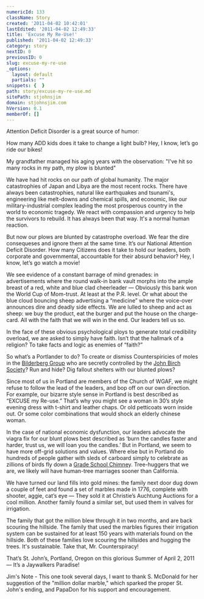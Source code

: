 ```yaml
---
numericId: 133
className: Story
created: '2011-04-02 10:42:01'
lastEdited: '2011-04-02 12:49:33'
title: 'Excuse My Re-Use!'
published: '2011-04-02 12:49:33'
category: story
nextID: 0
previousID: 0
slug: excuse-my-re-use
_options:
  layout: default
  partials: ""
snippets: {  }
path: story/excuse-my-re-use.md
sitePath: stjohnsjim
domain: stjohnsjim.com
hVersion: 0.1
memberOf: []
---
```

Attention Deficit Disorder is a great source of humor:

How many ADD kids does it take to change a light bulb? Hey, I know, let&rsquo;s go ride our bikes!

My grandfather managed his aging years with the observation: &quot;I've hit so many rocks in my path, my plow is blunted&quot;

We have had hit rocks on our path of global humanity. The major catastrophies of Japan and Libya are the most recent rocks. There have always been catastrophies, natural like earthquakes and tsunami's, engineering like melt-downs and chemical spills, and economic, like our military-industrial complex leading the most prosperous country in the world to economic tragedy. We react with compassion and urgency to help the survivors to rebuild. It has always been that way. It's a normal human reaction.

But now our plows are blunted by catastrophe overload. We fear the dire consequeses and ignore them at the same time. It&rsquo;s our National Attention Deficit Disorder. How many Citizens does it take to hold our leaders, both corporate and governmental, accountable for their absurd behavior? Hey, I know, let&rsquo;s go watch a movie!

We see evidence of a constant barrage of mind grenades: in advertisements where the round walk-in bank vault morphs into the ample breast of a red, white and blue clad cheerleader &mdash; Obviously this bank won the World Cup of Mom-trust. At least at the P.R. level. Or what about the blue cloud bouncing sheep advertising a &ldquo;medicine&rdquo; where the voice-over announces dire and deadly side effects. We are lulled to sheep and act as sheep: we buy the product, eat the burger and put the house on the charge-card. All with the faith that we will win in the end. Our leaders tell us so.

In the face of these obvious psychological ploys to generate total credibility overload, we are asked to simply have faith. Isn&rsquo;t that the hallmark of a religion? To take facts and logic as enemies of &ldquo;faith?&rdquo;

So what&rsquo;s a Portlander to do? To create or dismiss Counterspiricies of moles in the [Bilderberg Group][0] who are secretly controlled by the [John Birch Society][1]? Run and hide? Dig fallout shelters with our blunted plows?

Since most of us in Portland are members of the Church of WGAF, we might refuse to follow the lead of the leaders, and bop off on our own direction. For example, our bizarre style sense in Portland is best described as &ldquo;EXCUSE my Re-use.&rdquo; That&rsquo;s why you might see a woman in 30&rsquo;s style evening dress with t-shirt and leather chaps. Or old petticoats worn inside out. Or some color combinations that would shock an elderly chinese woman.

In the case of national economic dysfunction, our leaders advocate the viagra fix for our blunt plows best described as &lsquo;burn the candles faster and harder, trust us, we will loan you the candles.&rsquo; But in Portland, we seem to have more off-grid solutions and values. Where else but in Portland do hundreds of people gather with sleds of carboard simply to celebrate as zillions of birds fly down a [Grade School Chimne][2]y. Tree-huggers that we are, we likely will have human-tree marriages sooner than California.

We have turned our land fills into gold mines: the family next door dug down a couple of feet and found a set of marbles made in 1776, complete with shooter, aggie, cat&rsquo;s eye &mdash; They sold it at Christie&rsquo;s Auchtung Auctions for a cool million. Another family found a similar set, but used them in valves for irrigation.

The family that got the million blew through it in two months, and are back scouring the hillside. The family that used the marbles figures their irrigation system can be sustained for at least 150 years with materials found on the hillside. Both of these families love scouring the hillsides and hugging the trees. It's sustainable. Take that, Mr. Counterspiracy!

That&rsquo;s St. John&rsquo;s, Portland, Oregon on this glorious Summer of April 2, 2011 &mdash; It&rsquo;s a Jaywalkers Paradise!

Jim's Note - This one took several days, I want to thank S. McDonald for her suggestion of the &quot;million dollar marble,&quot; which sparked the proper St. John's ending, and PapaDon for his support and encouragement.

[0]: http://www.google.com/search?rls=en&amp;q=bilderberg&amp;ie=UTF-8&amp;oe=UTF-8
[1]: http://www.google.com/search?rls=en&amp;q=john+birch+society&amp;ie=UTF-8&amp;oe=UTF-8
[2]: http://audubonportland.org/local-birding/swiftwatch